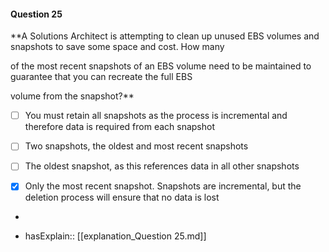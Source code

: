 #### Question  25


**A Solutions Architect is attempting to clean up unused EBS volumes and snapshots to save some space and cost. How many

of the most recent snapshots of an EBS volume need to be maintained to guarantee that you can recreate the full EBS

volume from the snapshot?**


- [ ] You must retain all snapshots as the process is incremental and therefore data is required from each snapshot


- [ ] Two snapshots, the oldest and most recent snapshots


- [ ] The oldest snapshot, as this references data in all other snapshots


- [x] Only the most recent snapshot. Snapshots are incremental, but the deletion process will ensure that no data is lost


*

- hasExplain:: [[explanation_Question  25.md]]
